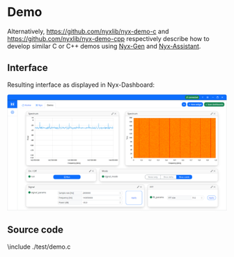 # Demo

Alternatively, https://github.com/nyxlib/nyx-demo-c and https://github.com/nyxlib/nyx-demo-cpp respectively describe
how to develop similar C or C++ demos using [Nyx-Gen](https://github.com/nyxlib/nyx-gen/) and
[Nyx-Assistant](https://github.com/nyxlib/nyx-assistant/).

## Interface

Resulting interface as displayed in Nyx-Dashboard:

<div style="text-align: center;">
    <img src="https://raw.githubusercontent.com/nyxlib/nyx-node/main/docs/img/demo.png" style="width: 1250px;" />
</div> 

## Source code

\include ./test/demo.c
